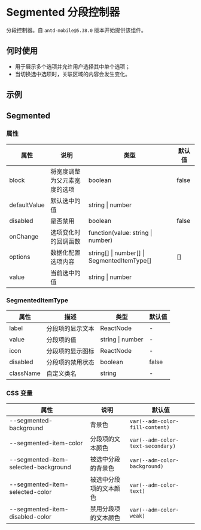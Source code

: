 # Segmented 分段控制器

分段控制器。自 `antd-mobile@5.38.0` 版本开始提供该组件。

## 何时使用

- 用于展示多个选项并允许用户选择其中单个选项；
- 当切换选中选项时，关联区域的内容会发生变化。

## 示例

<code src="./demos/demo1.tsx"></code>

## Segmented

### 属性

| 属性 | 说明 | 类型 | 默认值 |
| --- | --- | --- | --- |
| block | 将宽度调整为父元素宽度的选项 | boolean | false |
| defaultValue | 默认选中的值 | string \| number |  |
| disabled | 是否禁用 | boolean | false |
| onChange | 选项变化时的回调函数 | function(value: string \| number) |  |
| options | 数据化配置选项内容 | string\[] \| number\[] \| SegmentedItemType\[] | [] |
| value | 当前选中的值 | string \| number |  |

### SegmentedItemType

| 属性      | 描述             | 类型             | 默认值 |
| --------- | ---------------- | ---------------- | ------ |
| label     | 分段项的显示文本 | ReactNode        | -      |
| value     | 分段项的值       | string \| number | -      |
| icon      | 分段项的显示图标 | ReactNode        | -      |
| disabled  | 分段项的禁用状态 | boolean          | false  |
| className | 自定义类名       | string           | -      |

### CSS 变量

| 属性 | 说明 | 默认值 |
| --- | --- | --- |
| --segmented-background | 背景色 | `var(--adm-color-fill-content)` |
| --segmented-item-color | 分段项的文本颜色 | `var(--adm-color-text-secondary)` |
| --segmented-item-selected-background | 被选中分段的背景色 | `var(--adm-color-background)` |
| --segmented-item-selected-color | 被选中分段项的文本颜色 | `var(--adm-color-text)` |
| --segmented-item-disabled-color | 禁用分段项的文本颜色 | `var(--adm-color-weak)` |
